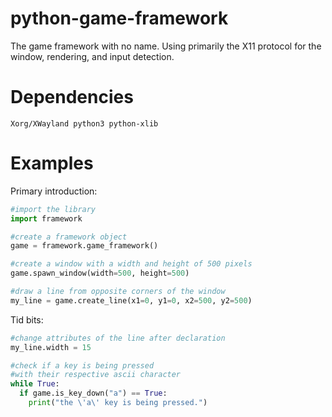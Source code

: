 # python-game-framework
The game framework with no name. Using primarily the X11 protocol for the window, rendering, and input detection.

# Dependencies
`Xorg/XWayland python3 python-xlib`

# Examples
Primary introduction:  
```python
#import the library
import framework

#create a framework object
game = framework.game_framework()

#create a window with a width and height of 500 pixels
game.spawn_window(width=500, height=500)

#draw a line from opposite corners of the window
my_line = game.create_line(x1=0, y1=0, x2=500, y2=500)
```
  
Tid bits:  
```python
#change attributes of the line after declaration
my_line.width = 15

#check if a key is being pressed
#with their respective ascii character
while True:
  if game.is_key_down("a") == True:
    print("the \'a\' key is being pressed.")
```
